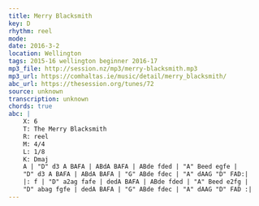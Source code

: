 ```yaml
---
title: Merry Blacksmith
key: D
rhythm: reel
mode: 
date: 2016-3-2
location: Wellington
tags: 2015-16 wellington beginner 2016-17
mp3_file: http://session.nz/mp3/merry-blacksmith.mp3
mp3_url: https://comhaltas.ie/music/detail/merry_blacksmith/
abc_url: https://thesession.org/tunes/72
source: unknown
transcription: unknown
chords: true
abc: |
    X: 6
    T: The Merry Blacksmith
    R: reel
    M: 4/4
    L: 1/8
    K: Dmaj
    A | "D" d3 A BAFA | ABdA BAFA | ABde fded | "A" Beed egfe |
    "D" d3 A BAFA | ABdA BAFA | "G" ABde fdec | "A" dAAG "D" FAD:|
    |: f | "D" a2ag fafe | dedA BAFA | ABde fded | "A" Beed e2fg |
    "D" abag fgfe | dedA BAFA | "G" ABde fdec | "A" dAAG "D" FAD :|
---
```

